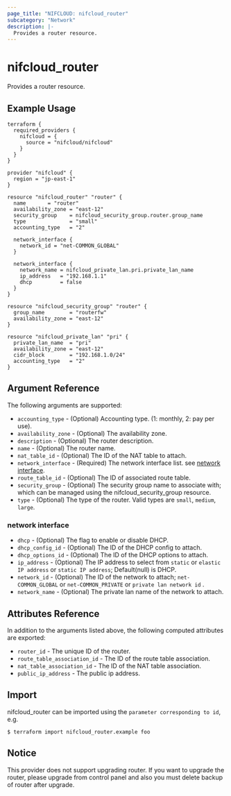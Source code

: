 ```yaml
---
page_title: "NIFCLOUD: nifcloud_router"
subcategory: "Network"
description: |-
  Provides a router resource.
---
```


# nifcloud_router

Provides a router resource.

## Example Usage

```hcl
terraform {
  required_providers {
    nifcloud = {
      source = "nifcloud/nifcloud"
    }
  }
}

provider "nifcloud" {
  region = "jp-east-1"
}

resource "nifcloud_router" "router" {
  name       = "router"
  availability_zone = "east-12"
  security_group    = nifcloud_security_group.router.group_name
  type              = "small"
  accounting_type   = "2"

  network_interface {
    network_id = "net-COMMON_GLOBAL"
  }

  network_interface {
    network_name = nifcloud_private_lan.pri.private_lan_name
    ip_address   = "192.168.1.1"
    dhcp         = false
  }
}

resource "nifcloud_security_group" "router" {
  group_name        = "routerfw"
  availability_zone = "east-12"
}

resource "nifcloud_private_lan" "pri" {
  private_lan_name  = "pri"
  availability_zone = "east-12"
  cidr_block        = "192.168.1.0/24"
  accounting_type   = "2"
}
```

## Argument Reference

The following arguments are supported:

* `accounting_type` - (Optional) Accounting type. (1: monthly, 2: pay per use).
* `availability_zone` - (Optional) The availability zone.
* `description` - (Optional) The router description.
* `name` - (Optional) The router name.
* `nat_table_id` - (Optional) The ID of the NAT table to attach.
* `network_interface` - (Required) The network interface list. see [network interface](#network-interface).
* `route_table_id` - (Optional) The ID of associated route table.
* `security_group` - (Optional) The security group name to associate with; which can be managed using the nifcloud_security_group resource.
* `type` - (Optional) The type of the router. Valid types are `small`, `medium`, `large`.

### network interface

* `dhcp` - (Optional) The flag to enable or disable DHCP.
* `dhcp_config_id` - (Optional) The ID of the DHCP config to attach.
* `dhcp_options_id` - (Optional) The ID of the DHCP options to attach.
* `ip_address` - (Optional) The IP address to select from `static` or `elastic IP address` or `static IP address`; Default(null) is DHCP.
* `network_id` - (Optional) The ID of the network to attach; `net-COMMON_GLOBAL` or `net-COMMON_PRIVATE` or `private lan network id` .
* `network_name` - (Optional) The private lan name of the network to attach.

## Attributes Reference

In addition to the arguments listed above, the following computed attributes are exported:

* `router_id` - The unique ID of the router.
* `route_table_association_id` - The ID of the route table association.
* `nat_table_association_id` - The ID of the NAT table association.
* `public_ip_address` - The public ip address.

## Import

nifcloud_router can be imported using the `parameter corresponding to id`, e.g.

```
$ terraform import nifcloud_router.example foo
```

## Notice

This provider does not support upgrading router.
If you want to upgrade the router, please upgrade from control panel and also you must delete backup of router after upgrade.
